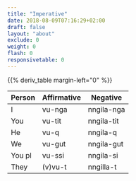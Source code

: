 ```yaml
---
title: "Imperative"
date: 2018-08-09T07:16:29+02:00
draft: false
layout: "about"
exclude: 0
weight: 0
flash: 0
responsivetable: 0
---
```


{{% deriv_table margin-left="0" %}}

| Person | Affirmative        | Negative   |
| -----  | ------------------ | ---------  |
| I      | vu-nga             | nngila-nga |
| You    | vu-tit             | nngila-tit |
| He     | vu-q               | nngila-q   |
| We     | vu-gut             | nngila-gut |
| You pl | vu-ssi             | nngila-si  |
| They   | (v)vu-t            | nngilla-t  |